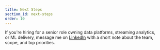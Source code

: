 ```yaml
---
title: Next Steps
section_id: next-steps
order: 10
---
```


If you're hiring for a senior role owning data platforms, streaming analytics, or ML delivery, message me on [LinkedIn](https://www.linkedin.com/in/andrew-m-ignatov-879842146/) with a short note about the team, scope, and top priorities.